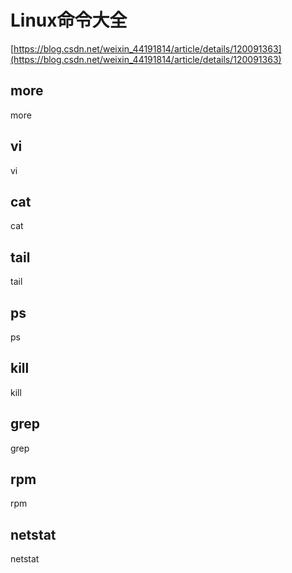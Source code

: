 # Linux命令大全

[https://blog.csdn.net/weixin_44191814/article/details/120091363](https://blog.csdn.net/weixin_44191814/article/details/120091363)

## more

more

## vi

vi

## cat

cat

## tail

tail

## ps

ps

## kill

kill

## grep

grep

## rpm

rpm

## netstat

netstat
